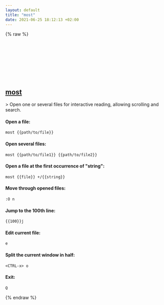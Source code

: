 ```yaml
---
layout: default
title: "most"
date: 2021-06-25 18:12:13 +02:00
---
```

{% raw %}
<h2 id="most">
  <a href="/en/common/most.html">most</a> <a href="#most"><svg class="icon">
    <use href="/assets/images/unicode_sprite.svg#link" />
  </svg></a>
</h2>
> Open one or several files for interactive reading, allowing scrolling and search.

#### Open a file:
```shell
most {{path/to/file}}
```
#### Open several files:
```shell
most {{path/to/file1}} {{path/to/file2}}
```
#### Open a file at the first occurrence of "string":
```shell
most {{file}} +/{{string}}
```
#### Move through opened files:
```shell
:O n
```
#### Jump to the 100th line:
```shell
{{100}}j
```
#### Edit current file:
```shell
e
```
#### Split the current window in half:
```shell
<CTRL-x> o
```
#### Exit:
```shell
Q
```
{% endraw %}